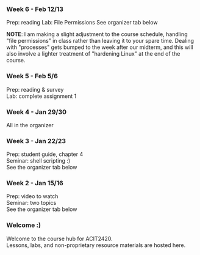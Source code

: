 ### Week 6 - Feb 12/13

Prep: reading
Lab: File Permissions
See organizer tab below

**NOTE**: I am making a slight adjustment to the
course schedule, handling "file permissions" in class
rather than leaving it to your spare time.
Dealing with "processes" gets bumped to the week after our 
midterm, and this will also involve a lighter treatment of
"hardening Linux" at the end of the course.

### Week 5 - Feb 5/6

Prep: reading & survey  
Lab: complete assignment 1  

### Week 4 - Jan 29/30

All in the organizer

### Week 3 - Jan 22/23

Prep: student guide, chapter 4  
Seminar: shell scripting :)  
See the organizer tab below

### Week 2 - Jan 15/16  

Prep: video to watch  
Seminar: two topics  
See the organizer tab below

### Welcome :)

Welcome to the course hub for ACIT2420.  
Lessons, labs, and non-proprietary resource materials are hosted here.